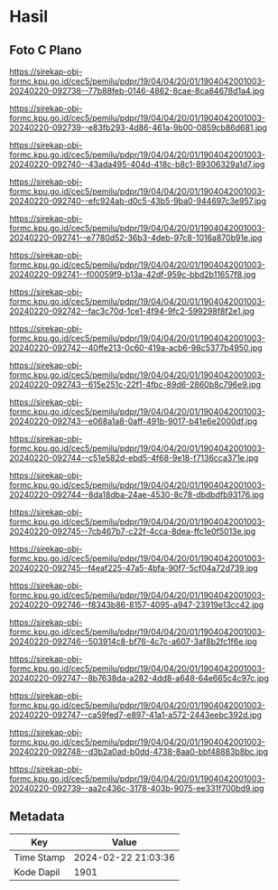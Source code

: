 # Hasil

## Foto C Plano

https://sirekap-obj-formc.kpu.go.id/cec5/pemilu/pdpr/19/04/04/20/01/1904042001003-20240220-092738--77b88feb-0146-4862-8cae-8ca84678d1a4.jpg

https://sirekap-obj-formc.kpu.go.id/cec5/pemilu/pdpr/19/04/04/20/01/1904042001003-20240220-092739--e83fb293-4d86-461a-9b00-0859cb86d681.jpg

https://sirekap-obj-formc.kpu.go.id/cec5/pemilu/pdpr/19/04/04/20/01/1904042001003-20240220-092740--43ada495-404d-418c-b8c1-89306329a1d7.jpg

https://sirekap-obj-formc.kpu.go.id/cec5/pemilu/pdpr/19/04/04/20/01/1904042001003-20240220-092740--efc924ab-d0c5-43b5-9ba0-944697c3e957.jpg

https://sirekap-obj-formc.kpu.go.id/cec5/pemilu/pdpr/19/04/04/20/01/1904042001003-20240220-092741--e7780d52-36b3-4deb-97c8-1016a870b91e.jpg

https://sirekap-obj-formc.kpu.go.id/cec5/pemilu/pdpr/19/04/04/20/01/1904042001003-20240220-092741--f00059f9-b13a-42df-959c-bbd2b11657f8.jpg

https://sirekap-obj-formc.kpu.go.id/cec5/pemilu/pdpr/19/04/04/20/01/1904042001003-20240220-092742--fac3c70d-1ce1-4f94-9fc2-599298f8f2e1.jpg

https://sirekap-obj-formc.kpu.go.id/cec5/pemilu/pdpr/19/04/04/20/01/1904042001003-20240220-092742--40ffe213-0c60-419a-acb6-98c5377b4950.jpg

https://sirekap-obj-formc.kpu.go.id/cec5/pemilu/pdpr/19/04/04/20/01/1904042001003-20240220-092743--615e251c-22f1-4fbc-89d6-2860b8c796e9.jpg

https://sirekap-obj-formc.kpu.go.id/cec5/pemilu/pdpr/19/04/04/20/01/1904042001003-20240220-092743--e068a1a8-0aff-491b-9017-b41e6e2000df.jpg

https://sirekap-obj-formc.kpu.go.id/cec5/pemilu/pdpr/19/04/04/20/01/1904042001003-20240220-092744--c51e582d-ebd5-4f68-9e18-f7136cca371e.jpg

https://sirekap-obj-formc.kpu.go.id/cec5/pemilu/pdpr/19/04/04/20/01/1904042001003-20240220-092744--8da18dba-24ae-4530-8c78-dbdbdfb93176.jpg

https://sirekap-obj-formc.kpu.go.id/cec5/pemilu/pdpr/19/04/04/20/01/1904042001003-20240220-092745--7cb467b7-c22f-4cca-8dea-ffc1e0f5013e.jpg

https://sirekap-obj-formc.kpu.go.id/cec5/pemilu/pdpr/19/04/04/20/01/1904042001003-20240220-092745--f4eaf225-47a5-4bfa-90f7-5cf04a72d739.jpg

https://sirekap-obj-formc.kpu.go.id/cec5/pemilu/pdpr/19/04/04/20/01/1904042001003-20240220-092746--f8343b86-8157-4095-a947-23919e13cc42.jpg

https://sirekap-obj-formc.kpu.go.id/cec5/pemilu/pdpr/19/04/04/20/01/1904042001003-20240220-092746--503914c8-bf76-4c7c-a607-3af8b2fc1f6e.jpg

https://sirekap-obj-formc.kpu.go.id/cec5/pemilu/pdpr/19/04/04/20/01/1904042001003-20240220-092747--8b7638da-a282-4dd8-a648-64e665c4c97c.jpg

https://sirekap-obj-formc.kpu.go.id/cec5/pemilu/pdpr/19/04/04/20/01/1904042001003-20240220-092747--ca59fed7-e897-41a1-a572-2443eebc392d.jpg

https://sirekap-obj-formc.kpu.go.id/cec5/pemilu/pdpr/19/04/04/20/01/1904042001003-20240220-092748--d3b2a0ad-b0dd-4738-8aa0-bbf48883b8bc.jpg

https://sirekap-obj-formc.kpu.go.id/cec5/pemilu/pdpr/19/04/04/20/01/1904042001003-20240220-092739--aa2c436c-3178-403b-9075-ee331f700bd9.jpg


## Metadata

| Key        | Value               |
| ---------- | ------------------- |
| Time Stamp | 2024-02-22 21:03:36 |
| Kode Dapil | 1901                |



